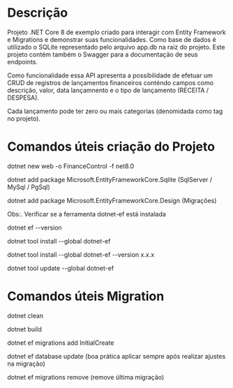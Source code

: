 # Descrição

Projeto .NET Core 8 de exemplo criado para interagir com Entity Framework e Migrations e demonstrar suas funcionalidades. Como base de dados é utilizado o SQLite representado pelo arquivo app.db na raiz do projeto. Este projeto contém também o Swagger para a documentação de seus endpoints.

Como funcionalidade essa API apresenta a possibilidade de efetuar um CRUD de registros de lançamentos financeiros conténdo campos como descrição, valor, data lançamnento e o tipo de lançamento (RECEITA / DESPESA).

Cada lançamento pode ter zero ou mais categorias (denomidada como tag no projeto). 

# Comandos úteis criação do Projeto

dotnet new web -o FinanceControl -f net8.0

dotnet add package Microsoft.EntityFrameworkCore.Sqlite (SqlServer / MySql /  PgSql)

dotnet add package Microsoft.EntityFrameworkCore.Design (Migrações)

Obs:. Verificar se a ferramenta dotnet-ef está instalada

dotnet ef --version

dotnet tool install --global dotnet-ef

dotnet tool install --global dotnet-ef --version x.x.x

dotnet tool update --global dotnet-ef

# Comandos úteis Migration

dotnet clean

dotnet build

dotnet ef migrations add InitialCreate

dotnet ef database update (boa prática aplicar sempre após realizar ajustes na migração)

dotnet ef migrations remove (remove última migração)





